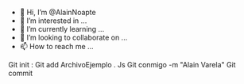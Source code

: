 - 👋 Hi, I’m @AlainNoapte
- 👀 I’m interested in ...
- 🌱 I’m currently learning ...
- 💞️ I’m looking to collaborate on ...
- 📫 How to reach me ...

<!---
AlainNoapte/AlainNoapte is a ✨ special ✨ repository because its `README.md` (this file) appears on your GitHub profile.
You can click the Preview link to take a look at your changes.
--->

Git init :
Git add ArchivoEjemplo . Js 
Git conmigo -m "Alain Varela"
Git  commit
